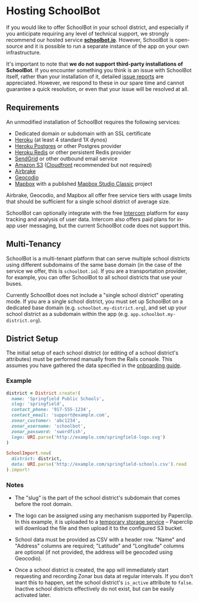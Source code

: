 # Hosting SchoolBot

If you would like to offer SchoolBot in your school district, and especially if
you anticipate requiring any level of technical support, we strongly recommend
our hosted service **[schoolbot.io](https://schoolbot.io)**. However, SchoolBot
is open-source and it is possible to run a separate instance of the app on your
own infrastructure.

It's important to note that **we do not support third-party installations of
SchoolBot**. If you encounter something you think is an issue with SchoolBot
itself, rather than your installation of it, detailed [issue reports][issues]
are appreciated. However, we respond to these in our spare time and cannot
guarantee a quick resolution, or even that your issue will be resolved at all.

[issues]: https://github.com/Vermonster/schoolbot/issues

## Requirements

An unmodified installation of SchoolBot requires the following services:

* Dedicated domain or subdomain with an SSL certificate
* [Heroku][heroku] (at least 4 standard 1X dynos)
* [Heroku Postgres][postgres] or other Postgres provider
* [Heroku Redis][redis] or other persistent Redis provider
* [SendGrid][sendgrid] or other outbound email service
* [Amazon S3][s3] ([Cloudfront][cloudfront] recommended but not required)
* [Airbrake](https://airbrake.io/)
* [Geocodio](http://geocod.io/)
* [Mapbox][mapbox] with a published [Mapbox Studio Classic][studio] project

Airbrake, Geocodio, and Mapbox all offer free service tiers with usage limits
that should be sufficient for a single school district of average size.

SchoolBot can optionally integrate with the free [Intercom][intercom] platform
for easy tracking and analysis of user data. Intercom also offers paid plans for
in-app user messaging, but the current SchoolBot code does not support this.

[heroku]: https://heroku.com
[postgres]: https://www.heroku.com/postgres
[redis]: https://elements.heroku.com/addons/heroku-redis
[s3]: https://aws.amazon.com/s3/
[cloudfront]: https://aws.amazon.com/cloudfront/
[sendgrid]: https://sendgrid.com/
[mapbox]: https://www.mapbox.com/
[studio]: https://www.mapbox.com/mapbox-studio-classic/
[intercom]: https://www.intercom.io/

## Multi-Tenancy

SchoolBot is a multi-tenant platform that can serve multiple school districts
using different subdomains of the same base domain (in the case of the service
we offer, this is `schoolbot.io`). If you are a transportation provider, for
example, you can offer SchoolBot to all school districts that use your buses.

Currently SchoolBot does not include a "single school district" operating mode.
If you are a single school district, you must set up SchoolBot on a dedicated
base domain (e.g. `schoolbot.my-district.org`), and set up your school district
as a subdomain within the app (e.g. `app.schoolbot.my-district.org`).

## District Setup

The initial setup of each school district (or editing of a school district's
attributes) must be performed manually from the Rails console. This assumes you
have gathered the data specified in the [onboarding guide](onboarding.md).

### Example

```ruby
district = District.create!(
  name: 'Springfield Public Schools',
  slug: 'springfield',
  contact_phone: '917-555-1234',
  contact_email: 'support@example.com',
  zonar_customer: 'abc1234',
  zonar_username: 'schoolbot',
  zonar_password: 'swordfish',
  logo: URI.parse('http://example.com/springfield-logo.svg')
)

SchoolImport.new(
  district: district,
  data: URI.parse('http://example.com/springfield-schools.csv').read
).import!
```

### Notes

* The "slug" is the part of the school district's subdomain that comes before
  the root domain.

* The logo can be assigned using any mechanism supported by Paperclip. In this
  example, it is uploaded to a [temporary storage service][storage] – Paperclip
  will download the file and then upload it to the configured S3 bucket.

* School data must be provided as CSV with a header row. "Name" and "Address"
  columns are required; "Latitude" and "Longitude" columns are optional (if not
  provided, the address will be geocoded using Geocodio).

* Once a school district is created, the app will immediately start requesting
  and recording Zonar bus data at regular intervals. If you don't want this to
  happen, set the school district's `is_active` attribute to `false`. Inactive
  school districts effectively do not exist, but can be easily activated later.

[storage]: https://www.google.com/search?q=temporary+file+upload
